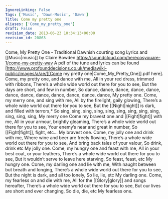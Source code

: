 ```yaml
---
IgnoreLinking: False
Tags: ['Music', 'Dawn-Music', 'Dawn']
Title: Come my pretty one
aliases: ['Come_my_pretty_one']
draft: False
revision_date: 2013-06-23 10:34:13+00:00
revision_id: 20863
---
```


Come, My Pretty One - Traditional Dawnish courting song
Lyrics and [[Music|music]] by Claire Bowden
https://soundcloud.com/herecosyouare-1/come-my-pretty-wav
A pdf of the tune and lyrics can be found [http://www.profounddecisions.co.uk/mediawiki-public/images/a/ae/[[Come my pretty one|Come_My_Pretty_One]].pdf here].
Come, my pretty one, and dance with me,
All in your red dress, trimmed with ribbons,
There’s a whole wide world out there for you to see,
But the days are short, and few in number,
So dance,  dance,  dance,  dance,
dance,  dance,  dance,  dance,
dance,  dance,  dance,  dance,
My pretty one.
Come, my merry one, and sing with me,
All by the firelight, gaily glowing,
There’s a whole wide world out there for you to see,
But the [[Night|night]] is dark, and filled with terrors,*
So sing, sing, sing, sing,
sing, sing, sing, sing,
sing, sing, sing, sing,
My merry one
Come my bravest one and [[Fight|fight]] with me,
All in your armour, brightly gleaming,
There’s a whole wide world out there for you to see,
Your enemy’s near and great in number,
So [[Fight|fight]], fight, etc…
My bravest one.
Come, my jolly one and drink with me,
Where wine and beer are freely flowing,
There’s a whole wide world out there for you to see,
And bring back tales of your valour,
So drink, drink etc
My jolly one.
Come, my hungry one and feast with me,
All in your best coat, or your leathers,
There’s a whole wide world out there for you to see,
But it wouldn’t serve to leave here starving,
So feast, feast, etc
My hungry one.
Come, my darling one and lie with me,
With naught between but breath and longing,
There’s a whole wide world out there for you to see,
But the night is dark, and all too lonely,
So lie, lie, etc
My darling one.
Come, my fearless on and die with me,
All for the [[Glory|glory]] and songs hereafter,
There’s a whole wide world out there for you to see,
But our lives are short and ever changing,
So die, die, etc
My fearless one.